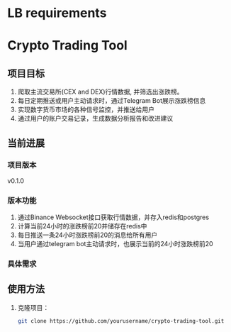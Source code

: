 # LB requirements
# Crypto Trading Tool

## 项目目标
1. 爬取主流交易所(CEX and DEX)行情数据, 并筛选出涨跌榜。
2. 每日定期推送或用户主动请求时，通过Telegram Bot展示涨跌榜信息
3. 实现数字货币市场的各种信号监控，并推送给用户
4. 通过用户的账户交易记录，生成数据分析报告和改进建议

## 当前进展
### 项目版本
v0.1.0
### 版本功能
1. 通过Binance Websocket接口获取行情数据，并存入redis和postgres
2. 计算当前24小时的涨跌榜前20并储存在redis中
3. 每日推送一条24小时涨跌榜前20的消息给所有用户
4. 当用户通过telegram bot主动请求时，也展示当前的24小时涨跌榜前20
### 具体需求



## 使用方法
1. 克隆项目：
   ```bash
   git clone https://github.com/yourusername/crypto-trading-tool.git
